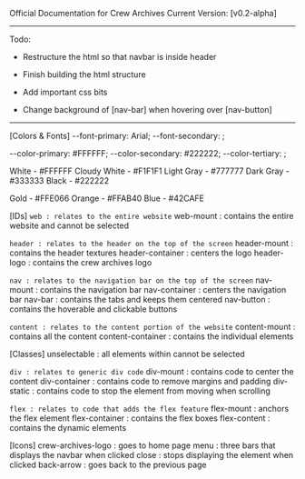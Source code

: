 Official Documentation for Crew Archives
Current Version: [v0.2-alpha]

---

Todo:
- Restructure the html so that navbar is inside header
- Finish building the html structure
- Add important css bits

- Change background of [nav-bar] when hovering over [nav-button]

---

[Colors & Fonts]
--font-primary: Arial;
--font-secondary: ;

--color-primary: #FFFFFF;
--color-secondary: #222222;
--color-tertiary: ;

White - #FFFFFF
Cloudy White - #F1F1F1
Light Gray - #777777
Dark Gray - #333333
Black - #222222

Gold - #FFE066
Orange - #FFAB40
Blue - #42CAFE

[IDs]
`web : relates to the entire website`
web-mount : contains the entire website and cannot be selected

`header : relates to the header on the top of the screen`
header-mount : contains the header textures
header-container : centers the logo
header-logo : contains the crew archives logo

`nav : relates to the navigation bar on the top of the screen`
nav-mount : contains the navigation bar
nav-container : centers the navigation bar
nav-bar : contains the tabs and keeps them centered
nav-button : contains the hoverable and clickable buttons

`content : relates to the content portion of the website`
content-mount : contains all the content
content-container : contains the individual elements

[Classes]
unselectable : all elements within cannot be selected

`div : relates to generic div code`
div-mount : contains code to center the content
div-container : contains code to remove margins and padding
div-static : contains code to stop the element from moving when scrolling

`flex : relates to code that adds the flex feature`
flex-mount : anchors the flex element
flex-container : contains the flex boxes
flex-content : contains the dynamic elements

[Icons]
crew-archives-logo : goes to home page
menu : three bars that displays the navbar when clicked
close : stops displaying the element when clicked
back-arrow : goes back to the previous page


























